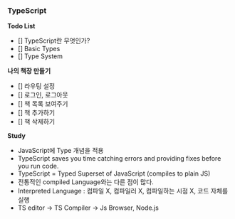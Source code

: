 <h3>TypeScript</h3>

<b>Todo List</b>

- [] TypeScript란 무엇인가?
- [] Basic Types
- [] Type System

<b>나의 책장 만들기</b>

- [] 라우팅 설정
- [] 로그인, 로그아웃
- [] 책 목록 보여주기
- [] 책 추가하기
- [] 책 삭제하기

<b>Study</b>

- JavaScript에 Type 개념을 적용
- TypeScript saves you time catching errors and providing fixes before you run code.
- TypeScript = Typed Superset of JavaScript (compiles to plain JS)
- 전통적인 compiled Language와는 다른 점이 많다.
- Interpreted Language : 컴파일 X, 컴파일러 X, 컴파일하는 시점 X, 코드 자체를 실행
- TS editor -> TS Compiler -> Js Browser, Node.js
